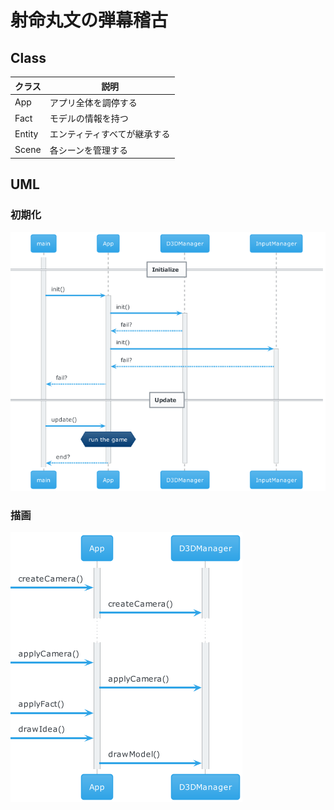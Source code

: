 # 射命丸文の弾幕稽古

## Class

| クラス | 説明 |
| ----- | ---------- |
| App | アプリ全体を調停する |
| Fact | モデルの情報を持つ |
| Entity | エンティティすべてが継承する |
| Scene | 各シーンを管理する |

## UML

### 初期化

![Initialize](uml/uml.png)

### 描画

![Draw](uml/uml_001.png)